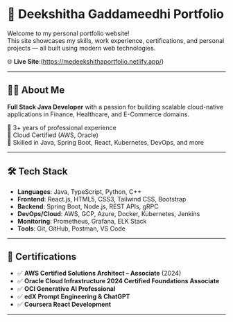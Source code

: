 # 💼 Deekshitha Gaddameedhi Portfolio

Welcome to my personal portfolio website!  
This site showcases my skills, work experience, certifications, and personal projects — all built using modern web technologies.

🌐 **Live Site**:(https://medeekshithaportfolio.netlify.app/)

---

## 🧑‍💻 About Me

**Full Stack Java Developer** with a passion for building scalable cloud-native applications in Finance, Healthcare, and E-Commerce domains.

🔹 3+ years of professional experience  
🔹 Cloud Certified (AWS, Oracle)  
🔹 Skilled in Java, Spring Boot, React, Kubernetes, DevOps, and more

---

## 🛠️ Tech Stack

- **Languages**: Java, TypeScript, Python, C++
- **Frontend**: React.js, HTML5, CSS3, Tailwind CSS, Bootstrap
- **Backend**: Spring Boot, Node.js, REST APIs, gRPC
- **DevOps/Cloud**: AWS, GCP, Azure, Docker, Kubernetes, Jenkins
- **Monitoring**: Prometheus, Grafana, ELK Stack
- **Tools**: Git, GitHub, Postman, VS Code

---

## 🧾 Certifications

- ✅ **AWS Certified Solutions Architect – Associate** (2024)
- ✅ **Oracle Cloud Infrastructure 2024 Certified Foundations Associate**
- ✅ **OCI Generative AI Professional**  
- ✅ **edX Prompt Engineering & ChatGPT**
- ✅ **Coursera React Development**

---

